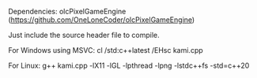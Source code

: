 Dependencies: olcPixelGameEngine (https://github.com/OneLoneCoder/olcPixelGameEngine)

Just include the source header file to compile.

For Windows using MSVC: cl /std:c++latest /EHsc kami.cpp

For Linux: g++ kami.cpp -lX11 -lGL -lpthread -lpng -lstdc++fs -std=c++20
